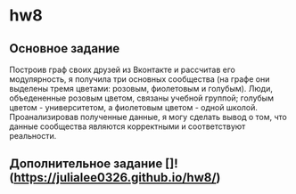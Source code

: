 # hw8
## Основное задание
Построив граф  своих друзей из Вконтакте и рассчитав его модулярность, я получила три основных сообщества (на графе они выделены тремя цветами: розовым, фиолетовым и голубым). Люди, объедененные розовым цветом, связаны учебной группой; голубым цветом - университетом, а фиолетовым цветом - одной школой. Проанализировав полученные данные, я могу сделать вывод о том, что данные сообщества являются корректными и соответствуют реальности. 
## Дополнительное задание []!(https://julialee0326.github.io/hw8/)
